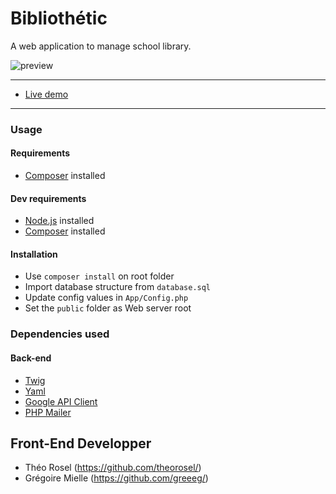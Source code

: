 # Bibliothétic

A web application to manage school library. 

![preview](https://bibli.lucdandrel.com/assets/img/screen.png)

---
- [Live demo](https://bibli.lucdandrel.com)
---

### Usage

#### Requirements
* [Composer](https://getcomposer.org/) installed

#### Dev requirements
* [Node.js](https://nodejs.org/en/) installed
* [Composer](https://getcomposer.org/) installed


#### Installation
- Use `composer install` on root folder
- Import database structure from `database.sql`
- Update config values in `App/Config.php`
- Set the `public` folder as Web server root

### Dependencies used

#### Back-end
* [Twig](https://github.com/twigphp/Twig)
* [Yaml](https://github.com/symfony/yaml)
* [Google API Client](https://github.com/google/google-api-php-client)
* [PHP Mailer](https://github.com/PHPMailer/PHPMailer)


## Front-End Developper
- Théo Rosel (https://github.com/theorosel/)
- Grégoire Mielle (https://github.com/greeeg/)
